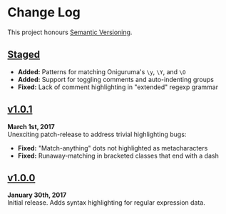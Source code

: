 Change Log
==========

This project honours [Semantic Versioning](http://semver.org).


[Staged]
------------------------------------------------------------------------
* __Added:__ Patterns for matching Oniguruma's `\y`, `\Y`, and `\O`
* __Added:__ Support for toggling comments and auto-indenting groups
* __Fixed:__ Lack of comment highlighting in "extended" regexp grammar


[v1.0.1]
------------------------------------------------------------------------
**March 1st, 2017**  
Unexciting patch-release to address trivial highlighting bugs:

* __Fixed:__ "Match-anything" dots not highlighted as metacharacters
* __Fixed:__ Runaway-matching in bracketed classes that end with a dash


[v1.0.0]
------------------------------------------------------------------------
**January 30th, 2017**  
Initial release. Adds syntax highlighting for regular expression data.


[Referenced links]:_____________________________________________________
[Staged]: ./compare/v1.0.1...HEAD
[v1.0.1]: https://github.com/Alhadis/language-regexp/releases/tag/v1.0.1
[v1.0.0]: https://github.com/Alhadis/language-regexp/releases/tag/v1.0.0
